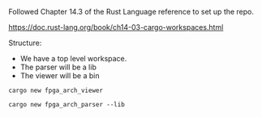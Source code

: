 

Followed Chapter 14.3 of the Rust Language reference to set up the repo.

https://doc.rust-lang.org/book/ch14-03-cargo-workspaces.html


Structure:
- We have a top level workspace.
- The parser will be a lib
- The viewer will be a bin


```
cargo new fpga_arch_viewer

cargo new fpga_arch_parser --lib
```
